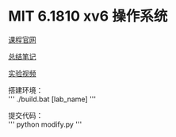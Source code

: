 # MIT 6.1810 xv6 操作系统

[课程官网](https://pdos.csail.mit.edu/6.1810/2022/)

[总结笔记](https://juejin.cn/column/7006016367988047909)

[实验视频](https://www.bilibili.com/video/BV1Qi4y1o7tN/)


搭建环境：  
'''
./build.bat \[lab_name\]
'''

提交代码：  
'''
python modify.py
'''